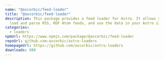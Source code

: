 ```yaml
---
name: "@ascorbic/feed-loader"
title: "@ascorbic/feed-loader"
description: This package provides a feed loader for Astro. It allows you to
  load and parse RSS, RDF Atom feeds, and use the data in your Astro site.
categories:
  - loaders
npmUrl: https://www.npmjs.com/package/@ascorbic/feed-loader
repoUrl: github.com:ascorbic/astro-loaders
homepageUrl: https://github.com/ascorbic/astro-loaders
downloads: 989
---
```

